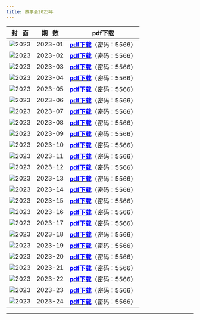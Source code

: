 ```yaml
---
title: 故事会2023年
---
```

|              封   面              | 期   数 |                                     pdf下载                                     |
| :---------------------------------: | :-------: | :------------------------------------------------------------------------------: |
| ![2023](images/gsh_zk2023/gsh_zk202301.jpg) |  2023-01  | [<font color="blue">**pdf下载**</font>](https://url97.ctfile.com/f/799297-8432592025-4bd822?p=5566)（密码：5566） |
| ![2023](images/gsh_zk2023/gsh_zk202302.jpg) |  2023-02  | [<font color="blue">**pdf下载**</font>](https://url97.ctfile.com/f/799297-8432592054-8ec21f?p=5566)（密码：5566） |
| ![2023](images/gsh_zk2023/gsh_zk202303.jpg) |  2023-03  | [<font color="blue">**pdf下载**</font>](https://url97.ctfile.com/f/799297-8432592084-eb7eab?p=5566)（密码：5566） |
| ![2023](images/gsh_zk2023/gsh_zk202304.jpg) |  2023-04  | [<font color="blue">**pdf下载**</font>](https://url97.ctfile.com/f/799297-8432592113-1181ac?p=5566)（密码：5566） |
| ![2023](images/gsh_zk2023/gsh_zk202305.jpg) |  2023-05  | [<font color="blue">**pdf下载**</font>](https://url97.ctfile.com/f/799297-8432595946-799fe5?p=5566)（密码：5566） |
| ![2023](images/gsh_zk2023/gsh_zk202306.jpg) |  2023-06  | [<font color="blue">**pdf下载**</font>](https://url97.ctfile.com/f/799297-8432595977-9ee4cc?p=5566)（密码：5566） |
| ![2023](images/gsh_zk2023/gsh_zk202307.jpg) |  2023-07  | [<font color="blue">**pdf下载**</font>](https://url97.ctfile.com/f/799297-8432596601-b25316?p=5566)（密码：5566） |
| ![2023](images/gsh_zk2023/gsh_zk202308.jpg) |  2023-08  | [<font color="blue">**pdf下载**</font>](https://url97.ctfile.com/f/799297-8432596642-14aafe?p=5566)（密码：5566） |
| ![2023](images/gsh_zk2023/gsh_zk202309.jpg) |  2023-09  | [<font color="blue">**pdf下载**</font>](https://url97.ctfile.com/f/799297-8432596678-2c007f?p=5566)（密码：5566） |
| ![2023](images/gsh_zk2023/gsh_zk202310.jpg) |  2023-10  | [<font color="blue">**pdf下载**</font>](https://url97.ctfile.com/f/799297-8432596717-d7481a?p=5566)（密码：5566） |
| ![2023](images/gsh_zk2023/gsh_zk202311.jpg) |  2023-11  | [<font color="blue">**pdf下载**</font>](https://url97.ctfile.com/f/799297-8432596756-eccc92?p=5566)（密码：5566） |
| ![2023](images/gsh_zk2023/gsh_zk202312.jpg) |  2023-12  | [<font color="blue">**pdf下载**</font>](https://url97.ctfile.com/f/799297-8432596786-e0dc4a?p=5566)（密码：5566） |
| ![2023](images/gsh_zk2023/gsh_zk202313.jpg) |  2023-13  | [<font color="blue">**pdf下载**</font>](https://url97.ctfile.com/f/799297-8432596845-c95fcd?p=5566)（密码：5566） |
| ![2023](images/gsh_zk2023/gsh_zk202314.jpg) |  2023-14  | [<font color="blue">**pdf下载**</font>](https://url97.ctfile.com/f/799297-8432596873-df7899?p=5566)（密码：5566） |
| ![2023](images/gsh_zk2023/gsh_zk202315.jpg) |  2023-15  | [<font color="blue">**pdf下载**</font>](https://url97.ctfile.com/f/799297-8432597440-e383fc?p=5566)（密码：5566） |
| ![2023](images/gsh_zk2023/gsh_zk202316.jpg) |  2023-16  | [<font color="blue">**pdf下载**</font>](https://url97.ctfile.com/f/799297-8432597467-5962a6?p=5566)（密码：5566） |
| ![2023](images/gsh_zk2023/gsh_zk202317.jpg) |  2023-17  | [<font color="blue">**pdf下载**</font>](https://url97.ctfile.com/f/799297-8432597496-f9ea8a?p=5566)（密码：5566） |
| ![2023](images/gsh_zk2023/gsh_zk202318.jpg) |  2023-18  | [<font color="blue">**pdf下载**</font>](https://url97.ctfile.com/f/799297-8432597586-b8709a?p=5566)（密码：5566） |
| ![2023](images/gsh_zk2023/gsh_zk202319.jpg) |  2023-19  |  [<font color="blue">**pdf下载**</font>](https://url97.ctfile.com/f/799297-8432597632-d55de9?p=5566)（密码：5566） |
| ![2023](images/gsh_zk2023/gsh_zk202320.jpg) |  2023-20  |  [<font color="blue">**pdf下载**</font>](https://url97.ctfile.com/f/799297-8432597667-6d26ac?p=5566)（密码：5566） |
| ![2023](images/gsh_zk2023/gsh_zk202321.jpg) |  2023-21  |  [<font color="blue">**pdf下载**</font>](https://url97.ctfile.com/f/799297-8432597698-5acd43?p=5566)（密码：5566） |
| ![2023](images/gsh_zk2023/gsh_zk202322.jpg) |  2023-22  |  [<font color="blue">**pdf下载**</font>](https://url97.ctfile.com/f/799297-8432597740-b76d89?p=5566)（密码：5566） |
| ![2023](images/gsh_zk2023/gsh_zk202323.jpg) |  2023-23  |  [<font color="blue">**pdf下载**</font>](https://url97.ctfile.com/f/799297-8432597771-d60906?p=5566)（密码：5566） |
| ![2023](images/gsh_zk2023/gsh_zk202324.jpg) |  2023-24  |  [<font color="blue">**pdf下载**</font>](https://url97.ctfile.com/f/799297-8432597899-e04284?p=5566)（密码：5566） |

---

